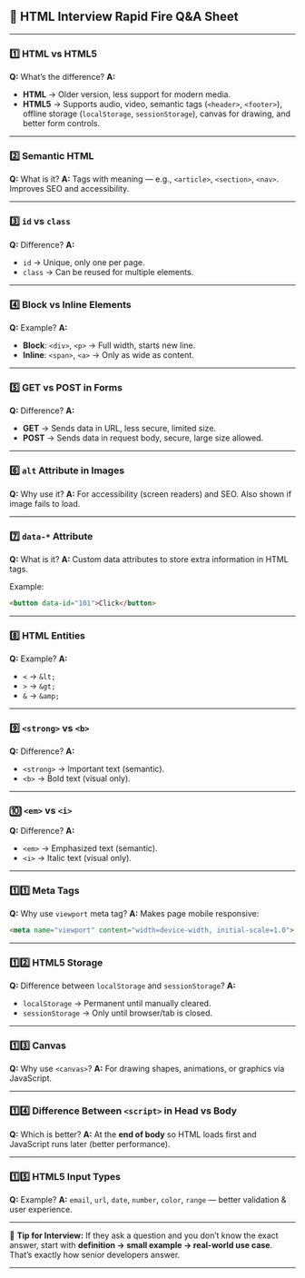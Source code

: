 ## 📌 **HTML Interview Rapid Fire Q\&A Sheet**

---

### **1️⃣ HTML vs HTML5**

**Q:** What’s the difference?
**A:**

* **HTML** → Older version, less support for modern media.
* **HTML5** → Supports audio, video, semantic tags (`<header>`, `<footer>`), offline storage (`localStorage`, `sessionStorage`), canvas for drawing, and better form controls.

---

### **2️⃣ Semantic HTML**

**Q:** What is it?
**A:** Tags with meaning — e.g., `<article>`, `<section>`, `<nav>`. Improves SEO and accessibility.

---

### **3️⃣ `id` vs `class`**

**Q:** Difference?
**A:**

* `id` → Unique, only one per page.
* `class` → Can be reused for multiple elements.

---

### **4️⃣ Block vs Inline Elements**

**Q:** Example?
**A:**

* **Block**: `<div>`, `<p>` → Full width, starts new line.
* **Inline**: `<span>`, `<a>` → Only as wide as content.

---

### **5️⃣ GET vs POST in Forms**

**Q:** Difference?
**A:**

* **GET** → Sends data in URL, less secure, limited size.
* **POST** → Sends data in request body, secure, large size allowed.

---

### **6️⃣ `alt` Attribute in Images**

**Q:** Why use it?
**A:** For accessibility (screen readers) and SEO. Also shown if image fails to load.

---

### **7️⃣ `data-*` Attribute**

**Q:** What is it?
**A:** Custom data attributes to store extra information in HTML tags.

Example:

```html
<button data-id="101">Click</button>
```

---

### **8️⃣ HTML Entities**

**Q:** Example?
**A:**

* `<` → `&lt;`
* `>` → `&gt;`
* `&` → `&amp;`

---

### **9️⃣ `<strong>` vs `<b>`**

**Q:** Difference?
**A:**

* `<strong>` → Important text (semantic).
* `<b>` → Bold text (visual only).

---

### **🔟 `<em>` vs `<i>`**

**Q:** Difference?
**A:**

* `<em>` → Emphasized text (semantic).
* `<i>` → Italic text (visual only).

---

### **1️⃣1️⃣ Meta Tags**

**Q:** Why use `viewport` meta tag?
**A:** Makes page mobile responsive:

```html
<meta name="viewport" content="width=device-width, initial-scale=1.0">
```

---

### **1️⃣2️⃣ HTML5 Storage**

**Q:** Difference between `localStorage` and `sessionStorage`?
**A:**

* `localStorage` → Permanent until manually cleared.
* `sessionStorage` → Only until browser/tab is closed.

---

### **1️⃣3️⃣ Canvas**

**Q:** Why use `<canvas>`?
**A:** For drawing shapes, animations, or graphics via JavaScript.

---

### **1️⃣4️⃣ Difference Between `<script>` in Head vs Body**

**Q:** Which is better?
**A:** At the **end of body** so HTML loads first and JavaScript runs later (better performance).

---

### **1️⃣5️⃣ HTML5 Input Types**

**Q:** Example?
**A:** `email`, `url`, `date`, `number`, `color`, `range` — better validation & user experience.

---

📌 **Tip for Interview:**
If they ask a question and you don’t know the exact answer,
start with **definition → small example → real-world use case**.
That’s exactly how senior developers answer.

---


